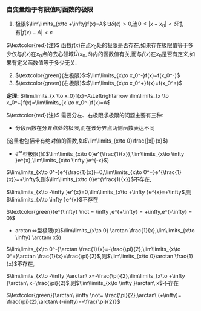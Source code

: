 ### 自变量趋于有限值时函数的极限
1. 极限$\lim\limits_{x\to +\infty}f(x)=A$:$\exists \delta(\varepsilon)>0$,当$0<|x-x_0|<\delta$时,有$|f(x)-A|<\varepsilon$

$\textcolor{red}{注}$ 函数$f(x)$在点$x_{0}$处的极限是否存在,如果存在极限值等于多少仅与$f(x)$在$x_{0}$点的去心领域$\mathring{U}(x_0,\delta)$内的函数值有关,而与$f(x)$在$x_{0}$是否有定义,如果有定义函数值等于多少无关.

2. $\textcolor{green}{左极限}$:$\lim\limits_{x\to x_0^-}f(x)=f(x_0^-)$
3. $\textcolor{green}{右极限}$:$\lim\limits_{x\to x_0^+}f(x)=f(x_0^+)$

**定理:** 
$\lim\limits_{x \to x_0}f(x)=A\Leftrightarrow \lim\limits_{x \to x_0^+}f(x)=\lim\limits_{x \to x_0^-}f(x)=A$

$\textcolor{red}{注}$ 需要分左、右极限求极限的问题主要有三种:

- 分段函数在分界点处的极限,而在该分界点两侧函数表达不同

(这里也包括带有绝对值的函数,如$\lim\limits_{x\to 0}\frac{|x|}{x}$)

- $e^{\infty}$型极限(如$\lim\limits_{x\to 0}e^{\frac{1}{x}},\lim\limits_{x\to \infty }e^{x},\lim\limits_{x\to \infty }e^{-x}$)

$\lim\limits_{x\to 0^-}e^{\frac{1}{x}}=0,\lim\limits_{x\to 0^+}e^{\frac{1}{x}}=+\infty$,则$\lim\limits_{x\to 0}e^{\frac{1}{x}}$不存在,

$\lim\limits_{x\to -\infty }e^{x}=0,\lim\limits_{x\to +\infty }e^{x}=+\infty$,则$\lim\limits_{x\to \infty }e^{x}$不存在

$\textcolor{green}{e^{\infty} \not = \infty ,e^{+\infty} = +\infty,e^{-\infty} = 0}$

- $\arctan \infty$型极限(如$\lim\limits_{x\to 0} \arctan \frac{1}{x},\lim\limits_{x\to \infty} \arctan\ x$)

$\lim\limits_{x\to 0^-}\arctan \frac{1}{x}=-\frac{\pi}{2},\lim\limits_{x\to 0^+}\arctan \frac{1}{x}=\frac{\pi}{2}$,则$\lim\limits_{x\to 0}\arctan \frac{1}{x}$不存在,

$\lim\limits_{x\to -\infty }\arctan\ x=-\frac{\pi}{2},\lim\limits_{x\to +\infty }\arctan\ x=\frac{\pi}{2}$,则$\lim\limits_{x\to \infty }\arctan\ x$不存在

$\textcolor{green}{\arctan\ \infty \not= \frac{\pi}{2},\arctan\ (+\infty)= \frac{\pi}{2},\arctan\ (-\infty)=-\frac{\pi}{2}}$
